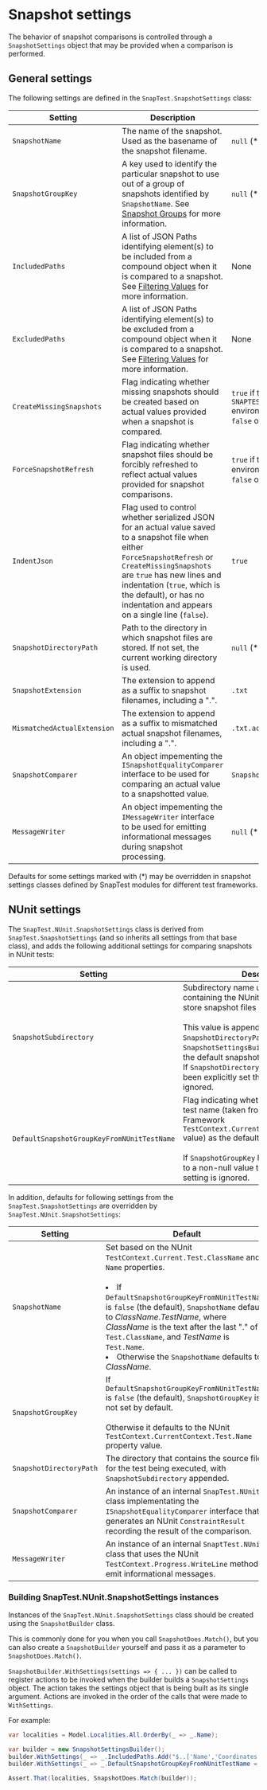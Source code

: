 # Snapshot settings

The behavior of snapshot comparisons is controlled through a `SnapshotSettings` object that may be provided when a comparison is performed.

## General settings

The following settings are defined in the `SnapTest.SnapshotSettings` class:

Setting|Description|Default
---|---|---
`SnapshotName`|The name of the snapshot. Used as the basename of the snapshot filename.|`null` (*)
`SnapshotGroupKey`|A key used to identify the particular snapshot to use out of a group of snapshots identified by `SnapshotName`. See [Snapshot Groups](SnapshotGroups.md) for more information.|`null` (*)
`IncludedPaths`|A list of JSON Paths identifying element(s) to be included from a compound object when it is compared to a snapshot. See [Filtering Values](Filtering.md) for more information.|None
`ExcludedPaths`|A list of JSON Paths identifying element(s) to be excluded from a compound object when it is compared to a snapshot. See [Filtering Values](Filtering.md) for more information.|None
`CreateMissingSnapshots`|Flag indicating whether missing snapshots should be created based on actual values provided when a snapshot is compared.|`true` if the `SNAPTEST_CREATE_MISSING_SNAPSHOTS` environment variable is not empty; `false` otherwise
`ForceSnapshotRefresh`|Flag indicating whether snapshot files should be forcibly refreshed to reflect actual values provided for snapshot comparisons.|`true` if the `SNAPTEST_REFRESH` environment variable is not empty; `false` otherwise
`IndentJson`|Flag used to control whether serialized JSON for an actual value saved to a snapshot file when either `ForceSnapshotRefresh` or `CreateMissingSnapshots` are `true` has new lines and indentation (`true`, which is the default), or has no indentation and appears on a single line (`false`).|`true`
`SnapshotDirectoryPath`|Path to the directory in which snapshot files are stored. If not set, the current working directory is used.|`null` (*)
`SnapshotExtension`|The extension to append as a suffix to snapshot filenames, including a ".".|`.txt`
`MismatchedActualExtension`|The extension to append as a suffix to mismatched actual snapshot filenames, including a ".".|`.txt.actual`
`SnapshotComparer`|An object impementing the `ISnapshotEqualityComparer` interface to be used for comparing an actual value to a snapshotted value.|`SnapshotComparer.Default`
`MessageWriter`|An object impementing the `IMessageWriter` interface to be used for emitting informational messages during snapshot processing.|`null` (*)

Defaults for some settings marked with (*) may be overridden in snapshot settings classes defined by SnapTest modules for different test frameworks.

## NUnit settings

The `SnapTest.NUnit.SnapshotSettings` class is derived from `SnapTest.SnapshotSettings` (and so inherits all settings from that base class), and adds the following additional settings for comparing snapshots in NUnit tests:

Setting|Description|Default
---|---|---
`SnapshotSubdirectory`|Subdirectory name under the directory containing the NUnit test source file to store snapshot files in.<br/><br/>This value is appended to the `SnapshotDirectoryPath` when `SnapshotSettingsBuilder.Build` determines the default snapshot directory path to use. If `SnapshotDirectoryPath` has otherwise been explicitly set then this setting is ignored.|`_snapshots`
`DefaultSnapshotGroupKeyFromNUnitTestName`|Flag indicating whether to use the NUnit test name (taken from the NUnit Framework `TestContext.CurrentContext.Test.TestName` value) as the default `SnapshotGroupKey`.<br/><br/>If `SnapshotGroupKey` has otherwise been set to a non-null value then the value of this setting is ignored.|`false`

In addition, defaults for following settings from the `SnapTest.SnapshotSettings` are overridden by `SnapTest.NUnit.SnapshotSettings`:

Setting|Default
---|---
`SnapshotName`|Set based on the NUnit `TestContext.Current.Test.ClassName` and `Name` properties.<br/><br/><list><li>If `DefaultSnapshotGroupKeyFromNUnitTestName` is `false` (the default), `SnapshotName` defaults to _ClassName_._TestName_, where _ClassName_ is the text after the last "." of `Test.ClassName`, and _TestName_ is `Test.Name`.</li><li>Otherwise the `SnapshotName` defaults to _ClassName_.</li></list>
`SnapshotGroupKey`|If `DefaultSnapshotGroupKeyFromNUnitTestName` is `false` (the default), `SnapshotGroupKey` is not set by default.<br/><br/>Otherwise it defaults to the NUnit `TestContext.CurrentContext.Test.Name` property value.
`SnapshotDirectoryPath`|The directory that contains the source file for the test being executed, with `SnapshotSubdirectory` appended.
`SnapshotComparer`|An instance of an internal `SnapTest.NUnit` class implementating the `ISnapshotEqualityComparer` interface that generates an NUnit `ConstraintResult` recording the result of the comparison.
`MessageWriter`|An instance of an internal `SnaptTest.NUnit` class that uses the NUnit `TestContext.Progress.WriteLine` method to emit informational messages.


### Building SnapTest.NUnit.SnapshotSettings instances

Instances of the `SnapTest.NUnit.SnapshotSettings` class should be created using the `SnapshotBuilder` class.

This is commonly done for you when you call `SnapshotDoes.Match()`, but you can also create a `SnapshotBuilder` yourself and pass it as a parameter to `SnapshotDoes.Match()`.

`SnapshotBuilder.WithSettings(settings => { ... })` can be called to register actions to be invoked when the builder builds a `SnapshotSettings` object. The action takes the settings object that is being built as its single argument. Actions are invoked in the order of the calls that were made to `WithSettings`.

For example:

```C#
var localities = Model.Localities.All.OrderBy(_ => _.Name);

var builder = new SnapshotSettingsBuilder();
builder.WithSettings(_ => _.IncludedPaths.Add("$..['Name','Coordinates']"));
builder.WithSettings(_ => _.DefaultSnapshotGroupKeyFromNUnitTestName = true);

Assert.That(localities, SnapshotDoes.Match(builder));
```

